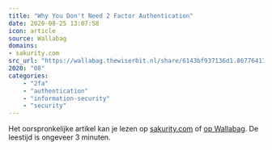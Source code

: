 ```yaml
---
title: "Why You Don't Need 2 Factor Authentication"
date: 2020-08-25 13:07:58
icon: article
source: Wallabag
domains:
- sakurity.com
src_url: "https://wallabag.thewiserbit.nl/share/6143bf937136d1.86776411"
2020: "08"
categories:
    - "2fa"
    - "authentication"
    - "information-security"
    - "security"
---
```

Het oorspronkelijke artikel kan je lezen op [sakurity.com](http://sakurity.com/blog/2015/07/18/2fa.html) of [op Wallabag](https://wallabag.thewiserbit.nl/share/6143bf937136d1.86776411). De leestijd is ongeveer 3 minuten.